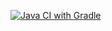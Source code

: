 [![Java CI with Gradle](https://github.com/OlegFer/debetcard2.1/actions/workflows/gradle.yml/badge.svg)](https://github.com/OlegFer/debetcard2.1/actions/workflows/gradle.yml)
